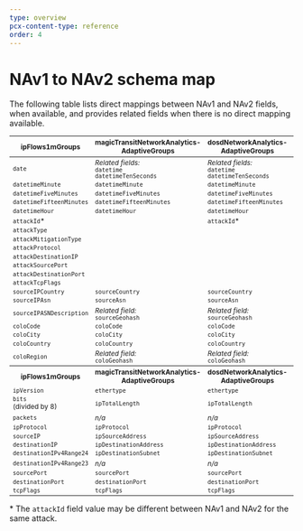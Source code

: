 ```yaml
---
type: overview
pcx-content-type: reference
order: 4
---
```


# NAv1 to NAv2 schema map

The following table lists direct mappings between NAv1 and NAv2 fields, when available, and provides related fields when there is no direct mapping available.

<TableWrap>

<table style='width:100%; font-size: 85%'>
  <thead>
   <tr>
      <th>ipFlows1mGroups</th>
      <th>magicTransitNetworkAnalytics-AdaptiveGroups</th>
      <th>dosdNetworkAnalytics-AdaptiveGroups</th>
      <th>dosdAttackAnalytics-AdaptiveGroups</th>
      <th>flowtrackdNetworkAnalytics-AdaptiveGroups</th>
      <th>magicFirewallNetworkAnalytics-AdaptiveGroups</th>
   </tr>
  </thead>
  <tbody>
    <tr>
      <td><code>date</code></td>
      <td><em>Related fields:</em><br/><code>datetime</code><br/><code>datetimeTenSeconds</code></td>
      <td><em>Related fields:</em><br/><code>datetime</code><br/><code>datetimeTenSeconds</code></td>
      <td><em>Related fields:</em><br/><code>datetime</code><br/><code>datetimeTenSeconds</code></td>
      <td><em>Related fields:</em><br/><code>datetime</code><br/><code>datetimeTenSeconds</code></td>
      <td><em>Related fields:</em><br/><code>datetime</code><br/><code>datetimeTenSeconds</code></td>
    </tr>
    <tr>
      <td><code>datetimeMinute</code></td>
      <td><code>datetimeMinute</code></td>
      <td><code>datetimeMinute</code></td>
      <td><code>datetimeMinute</code></td>
      <td><code>datetimeMinute</code></td>
      <td><code>datetimeMinute</code></td>
    </tr>
    <tr>
      <td><code>datetimeFiveMinutes</code></td>
      <td><code>datetimeFiveMinutes</code></td>
      <td><code>datetimeFiveMinutes</code></td>
      <td><code>datetimeFiveMinutes</code></td>
      <td><code>datetimeFiveMinutes</code></td>
      <td><code>datetimeFiveMinutes</code></td>
    </tr>
    <tr>
      <td><code>datetimeFifteenMinutes</code></td>
      <td><code>datetimeFifteenMinutes</code></td>
      <td><code>datetimeFifteenMinutes</code></td>
      <td><code>datetimeFifteenMinutes</code></td>
      <td><code>datetimeFifteenMinutes</code></td>
      <td><code>datetimeFifteenMinutes</code></td>
    </tr>
    <tr>
      <td><code>datetimeHour</code></td>
      <td><code>datetimeHour</code></td>
      <td><code>datetimeHour</code></td>
      <td><code>datetimeHour</code></td>
      <td><code>datetimeHour</code></td>
      <td><code>datetimeHour</code></td>
    </tr>
    <tr>
      <td><code>attackId</code>*</td>
      <td></td>
      <td><code>attackId</code>*</td>
      <td><code>attackId</code>*</td>
      <td></td>
      <td></td>
    </tr>
    <tr>
      <td><code>attackType</code></td>
      <td></td>
      <td></td>
      <td><code>attackType</code></td>
      <td></td>
      <td></td>
    </tr>
    <tr>
      <td><code>attackMitigationType</code></td>
      <td></td>
      <td></td>
      <td><code>attackMitigationType</code></td>
      <td></td>
      <td></td>
    </tr>
    <tr>
      <td><code>attackProtocol</code></td>
      <td></td>
      <td></td>
      <td><code>attackIpProtocol</code></td>
      <td></td>
      <td></td>
    </tr>
    <tr>
      <td><code>attackDestinationIP</code></td>
      <td></td>
      <td></td>
      <td><code>attackDestinationIp</code></td>
      <td></td>
      <td></td>
    </tr>
    <tr>
      <td><code>attackSourcePort</code></td>
      <td></td>
      <td></td>
      <td><code>attackSourcePort</code></td>
      <td></td>
      <td></td>
    </tr>
    <tr>
      <td><code>attackDestinationPort</code></td>
      <td></td>
      <td></td>
      <td><code>attackDestinationPort</code></td>
      <td></td>
      <td></td>
    </tr>
    <tr>
      <td><code>attackTcpFlags</code></td>
      <td></td>
      <td></td>
      <td><code>attackTcpFlags</code></td>
      <td></td>
      <td></td>
    </tr>
    <tr>
      <td><code>sourceIPCountry</code></td>
      <td><code>sourceCountry</code></td>
      <td><code>sourceCountry</code></td>
      <td><code>sourceCountry</code></td>
      <td><code>sourceCountry</code></td>
      <td><code>sourceCountry</code></td>
    </tr>
    <tr>
      <td><code>sourceIPAsn</code></td>
      <td><code>sourceAsn</code></td>
      <td><code>sourceAsn</code></td>
      <td><code>sourceAsn</code></td>
      <td><code>sourceAsn</code></td>
      <td><code>sourceAsn</code></td>
    </tr>
    <tr>
      <td><code>sourceIPASNDescription</code></td>
      <td><em>Related field:</em><br/><code>sourceGeohash</code></td>
      <td><em>Related field:</em><br/><code>sourceGeohash</code></td>
      <td><em>Related field:</em><br/><code>sourceGeohash</code></td>
      <td><em>Related field:</em><br/><code>sourceGeohash</code></td>
      <td><em>Related field:</em><br/><code>sourceGeohash</code></td>
    </tr>
    <tr>
      <td><code>coloCode</code></td>
      <td><code>coloCode</code></td>
      <td><code>coloCode</code></td>
      <td><code>coloCode</code></td>
      <td><code>coloCode</code></td>
      <td><code>coloCode</code></td>
    </tr>
    <tr>
      <td><code>coloCity</code></td>
      <td><code>coloCity</code></td>
      <td><code>coloCity</code></td>
      <td><code>coloCity</code></td>
      <td><code>coloCity</code></td>
      <td><code>coloCity</code></td>
    </tr>
    <tr>
      <td><code>coloCountry</code></td>
      <td><code>coloCountry</code></td>
      <td><code>coloCountry</code></td>
      <td><code>coloCountry</code></td>
      <td><code>coloCountry</code></td>
      <td><code>coloCountry</code></td>
    </tr>
    <tr>
      <td><code>coloRegion</code></td>
      <td><em>Related field:</em><br/><code>coloGeohash</code></td>
      <td><em>Related field:</em><br/><code>coloGeohash</code></td>
      <td><em>Related field:</em><br/><code>coloGeohash</code></td>
      <td><em>Related field:</em><br/><code>coloGeohash</code></td>
      <td><em>Related field:</em><br/><code>coloGeohash</code></td>
    </tr>
  </tbody>
  <tbody>
    <tr>
      <th>ipFlows1mGroups</th>
      <th>magicTransitNetworkAnalytics-AdaptiveGroups</th>
      <th>dosdNetworkAnalytics-AdaptiveGroups</th>
      <th>dosdAttackAnalytics-AdaptiveGroups</th>
      <th>flowtrackdNetworkAnalytics-AdaptiveGroups</th>
      <th>magicFirewallNetworkAnalytics-AdaptiveGroups</th>
    </tr>
    <tr>
      <td><code>ipVersion</code></td>
      <td><code>ethertype</code></td>
      <td><code>ethertype</code></td>
      <td></td>
      <td><code>ethertype</code></td>
      <td><code>ethertype</code></td>
    </tr>
    <tr>
      <td><code>bits</code><br/>(divided by 8)</td>
      <td><code>ipTotalLength</code></td>
      <td><code>ipTotalLength</code></td>
      <td></td>
      <td><code>ipTotalLength</code></td>
      <td><code>ipTotalLength</code></td>
    </tr>
    <tr>
      <td><code>packets</code></td>
      <td><em>n/a</em></td>
      <td><em>n/a</em></td>
      <td></td>
      <td><em>n/a</em></td>
      <td><em>n/a</em></td>
    </tr>
    <tr>
      <td><code>ipProtocol</code></td>
      <td><code>ipProtocol</code></td>
      <td><code>ipProtocol</code></td>
      <td></td>
      <td><code>ipProtocol</code></td>
      <td><code>ipProtocol</code></td>
    </tr>
    <tr>
      <td><code>sourceIP</code></td>
      <td><code>ipSourceAddress</code></td>
      <td><code>ipSourceAddress</code></td>
      <td></td>
      <td><code>ipSourceAddress</code></td>
      <td><code>ipSourceAddress</code></td>
    </tr>
    <tr>
      <td><code>destinationIP</code></td>
      <td><code>ipDestinationAddress</code></td>
      <td><code>ipDestinationAddress</code></td>
      <td></td>
      <td><code>ipDestinationAddress</code></td>
      <td><code>ipDestinationAddress</code></td>
    </tr>
    <tr>
      <td><code>destinationIPv4Range24</code></td>
      <td><code>ipDestinationSubnet</code></td>
      <td><code>ipDestinationSubnet</code></td>
      <td></td>
      <td><code>ipDestinationSubnet</code></td>
      <td><code>ipDestinationSubnet</code></td>
    </tr>
    <tr>
      <td><code>destinationIPv4Range23</code></td>
      <td><em>n/a</em></td>
      <td><em>n/a</em></td>
      <td></td>
      <td><em>n/a</em></td>
      <td><em>n/a</em></td>
    </tr>
    <tr>
      <td><code>sourcePort</code></td>
      <td><code>sourcePort</code></td>
      <td><code>sourcePort</code></td>
      <td></td>
      <td><code>sourcePort</code></td>
      <td><code>sourcePort</code></td>
    </tr>
    <tr>
      <td><code>destinationPort</code></td>
      <td><code>destinationPort</code></td>
      <td><code>destinationPort</code></td>
      <td></td>
      <td><code>destinationPort</code></td>
      <td><code>destinationPort</code></td>
    </tr>
    <tr>
      <td><code>tcpFlags</code></td>
      <td><code>tcpFlags</code></td>
      <td><code>tcpFlags</code></td>
      <td></td>
      <td><code>tcpFlags</code></td>
      <td><code>tcpFlags</code></td>
    </tr>
  </tbody>
</table>

</TableWrap>

\* The `attackId` field value may be different between NAv1 and NAv2 for the same attack.
